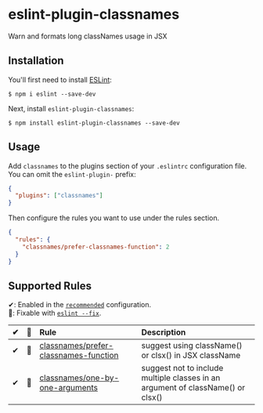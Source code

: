 # eslint-plugin-classnames

Warn and formats long classNames usage in JSX

## Installation

You'll first need to install [ESLint](http://eslint.org):

```
$ npm i eslint --save-dev
```

Next, install `eslint-plugin-classnames`:

```
$ npm install eslint-plugin-classnames --save-dev
```

## Usage

Add `classnames` to the plugins section of your `.eslintrc` configuration file. You can omit the `eslint-plugin-` prefix:

```json
{
  "plugins": ["classnames"]
}
```

Then configure the rules you want to use under the rules section.

```json
{
  "rules": {
    "classnames/prefer-classnames-function": 2
  }
}
```

## Supported Rules

✔: Enabled in the [`recommended`](#recommended) configuration.\
🔧: Fixable with [`eslint --fix`](https://eslint.org/docs/user-guide/command-line-interface#fixing-problems).

|  ✔  | 🔧  | Rule                                                                              | Description                                                                     |
| :-: | :-: | :-------------------------------------------------------------------------------- | :------------------------------------------------------------------------------ |
|  ✔  | 🔧  | [classnames/prefer-classnames-function](docs/rules/prefer-classnames-function.md) | suggest using className() or clsx() in JSX className                            |
|  ✔  | 🔧  | [classnames/one-by-one-arguments](docs/rules/one-by-one-arguments.md)             | suggest not to include multiple classes in an argument of className() or clsx() |
